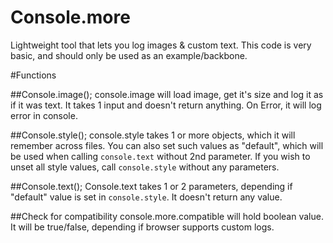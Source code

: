 # Console.more
Lightweight tool that lets you log images &amp; custom text.
This code is very basic, and should only be used as an example/backbone.

#Functions

##Console.image();
console.image will load image,
get it's size and log it as if it was text.
It takes 1 input and doesn't return anything.
On Error, it will log error in console.


##Console.style();
console.style takes 1 or more objects,
which it will remember across files.
You can also set such values as "default",
which will be used when calling `console.text` without 2nd parameter.
If you wish to unset all style values,
call `console.style` without any parameters.


##Console.text();
Console.text takes 1 or 2 parameters,
depending if "default" value is set in `console.style`.
It doesn't return any value.


##Check for compatibility
console.more.compatible will hold boolean value.
It will be true/false,
depending if browser supports custom logs.
